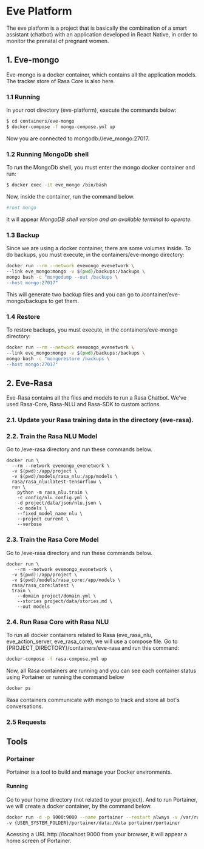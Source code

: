 # Eve Platform
The eve platform is a project that is basically the combination of a smart assistant (chatbot) with an application developed in React Native, in order to monitor the prenatal of pregnant women.

## 1. Eve-mongo
Eve-mongo is a docker container, which contains all the application models. The tracker store of Rasa Core is also here.

### 1.1 Running

In your root directory (eve-platform), execute the commands below:

```sh
$ cd containers/eve-mongo
$ docker-compose -f mongo-compose.yml up
```
Now you are connected to mongodb://eve_mongo:27017.

### 1.2 Running MongoDb shell

To run the MongoDb shell, you must enter the mongo docker container and run:

```sh
$ docker exec -it eve_mongo /bin/bash
```
Now, inside the container, run the command below.

```sh
#root mongo
```

It will appear <i>MongoDB shell version and an available terminal to operate.</i>

### 1.3 Backup

Since we are using a docker container, there are some volumes inside. To do backups, you must execute, in the containers/eve-mongo directory:

```sh
docker run --rm --network evemongo_evenetwork \
--link eve_mongo:mongo -v $(pwd)/backups:/backups \
mongo bash -c "mongodump --out /backups \
--host mongo:27017"
```
This will generate two backup files and you can go to /container/eve-mongo/backups to get them. 

### 1.4 Restore

To restore backups, you must execute, in the containers/eve-mongo directory:

```sh
docker run --rm --network evemongo_evenetwork \
--link eve_mongo:mongo -v $(pwd)/backups:/backups \
mongo bash -c "mongorestore /backups \
--host mongo:27017"
```
## 2. Eve-Rasa
Eve-Rasa contains all the files and models to run a Rasa Chatbot. We've used Rasa-Core, Rasa-NLU and Rasa-SDK to custom actions.
### 2.1. Update your Rasa training data in the directory (eve-rasa).

### 2.2. Train the Rasa NLU Model

Go to /eve-rasa directory and run these commands below.

```
docker run \
  --rm --network evemongo_evenetwork \
  -v $(pwd):/app/project \
  -v $(pwd)/models/rasa_nlu:/app/models \
  rasa/rasa_nlu:latest-tensorflow \
  run \
    python -m rasa_nlu.train \
    -c config/nlu_config.yml \
    -d project/data/json/nlu.json \
    -o models \
    --fixed_model_name nlu \
    --project current \
    --verbose
```

### 2.3. Train the Rasa Core Model

Go to /eve-rasa directory and run these commands below.

```
docker run \
   --rm --network evemongo_evenetwork \
  -v $(pwd):/app/project \
  -v $(pwd)/models/rasa_core:/app/models \
  rasa/rasa_core:latest \
  train \
    --domain project/domain.yml \
    --stories project/data/stories.md \
    --out models
```

### 2.4. Run Rasa Core with Rasa NLU

To run all docker containers related to Rasa (eve_rasa_nlu, eve_action_server, eve_rasa_core), we will use a compose file. Go to {PROJECT_DIRECTORY}/containers/eve-rasa and run this command:

```sh
docker-compose -f rasa-compose.yml up
```
Now, all Rasa containers are running and you can see each container status using Portainer or running the command below

```sh
docker ps
```

Rasa containers communicate with mongo to track and store all bot's conversations.

### 2.5 Requests


## Tools

### Portainer

Portainer is a tool to build and manage your Docker environments. 

#### Running

Go to your home directory (not related to your project). And to run Portainer, we will create a docker container, by the command below.

```sh
docker run -d -p 9000:9000 --name portainer --restart always -v /var/run/docker.sock:/var/run/docker.sock \
-v {USER_SYSTEM_FOLDER}/portainer/data:/data portainer/portainer
```

Acessing a URL http://localhost:9000 from your browser, it will appear a home screen of Portainer.
